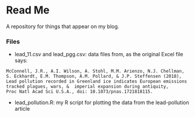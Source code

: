 # Read Me

A repository for things that appear on my blog.

### Files

- lead_11.csv and lead_pgg.csv: data files from, as the original Excel file says:

```
McConnell, J.R., A.I. Wilson, A. Stohl, M.M. Arienzo, N.J. Chellman, S. Eckhardt, E.M. Thompson, A.M. Pollard, & J.P. Steffensen (2018),Lead pollution recorded in Greenland ice indicates European emissions tracked plagues, wars, &  imperial expansion during antiquity,Proc Natl Acad Sci U.S.A., doi: 10.1073/pnas.1721818115.
```
- lead_pollution.R: my R script for plotting the data from the lead-pollution article

